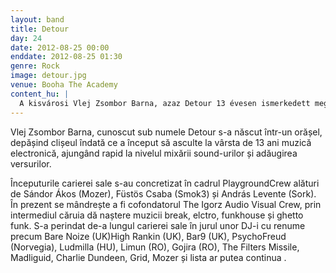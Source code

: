 ```yaml
---
layout: band
title: Detour
day: 24
date: 2012-08-25 00:00
enddate: 2012-08-25 01:30
genre: Rock
image: detour.jpg
venue: Booha The Academy
content_hu: |
  A kisvárosi Vlej Zsombor Barna, azaz Detour 13 évesen ismerkedett meg az elektronikus zenével, és ma már a mixelés mellett szövegeket is improvizál. MC-ként kezdte a Playground Crew-ban Mozer, Smok3 és Sork mellett. Alapítója a The Igorz Audio Visual Crew-nak, ahol breaks, electro, funkhouse és ghetto funk ritmusokat nyom. Játszott már Nare Noize, High Rankin, Bar9, PsychoFreud, Ludmilla, Gojira és a The Filters tásaságában is.
---
```


Vlej Zsombor Barna, cunoscut sub numele Detour s-a născut într-un orășel, depășind clișeul îndată ce a început să asculte la vârsta de 13 ani muzică electronică, ajungând rapid la nivelul mixării sound-urilor și adăugirea versurilor. 

Începuturile carierei sale s-au concretizat în cadrul PlaygroundCrew alături de Sándor Ákos (Mozer), Füstös Csaba (Smok3) și András Levente (Sork). În prezent se mândrește a fi cofondatorul The Igorz Audio Visual Crew, prin intermediul căruia dă naștere muzicii break, elctro, funkhouse și ghetto funk. S-a perindat de-a lungul carierei sale în jurul unor DJ-i cu renume precum Bare Noize (UK)High Rankin (UK), Bar9 (UK), PsychoFreud (Norvegia), Ludmilla (HU), Limun (RO), Gojira (RO), The Filters Missile, Madliguid, Charlie Dundeen, Grid, Mozer și lista ar putea continua .